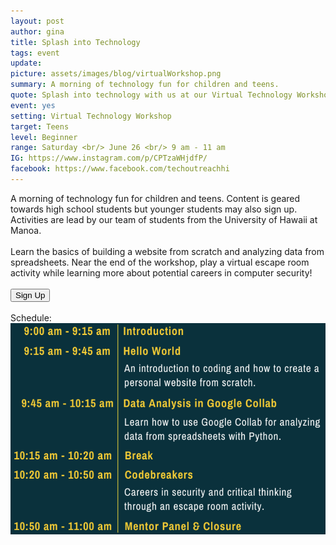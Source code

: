 ```yaml
---
layout: post
author: gina
title: Splash into Technology
tags: event
update:
picture: assets/images/blog/virtualWorkshop.png
summary: A morning of technology fun for children and teens.
quote: Splash into technology with us at our Virtual Technology Workshop!
event: yes
setting: Virtual Technology Workshop
target: Teens
level: Beginner
range: Saturday <br/> June 26 <br/> 9 am - 11 am
IG: https://www.instagram.com/p/CPTzaWHjdfP/
facebook: https://www.facebook.com/techoutreachhi
---
```

A morning of technology fun for children and teens. Content is geared towards high school students but younger students may also sign up. Activities are lead by our team of students from the University of Hawaii at Manoa.
<br/>
<br/>
Learn the basics of building a website from scratch and analyzing data from spreadsheets. Near the end of the workshop, play a virtual escape room activity while learning more about potential careers in computer security!
<br/>
<br/>
<button type="button" name="button" onclick="window.open('http://bit.ly/torch-tech-workshop', '_blank')">Sign Up</button>
<br/>
<br/>
Schedule:
<img class="event-img" src="/assets/images/projects/schedule.png">
